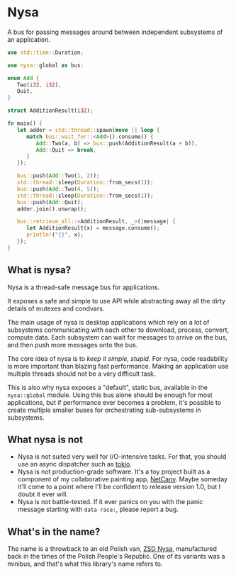 # Nysa

A bus for passing messages around between independent subsystems of an application.

```rs
use std::time::Duration;

use nysa::global as bus;

enum Add {
   Two(i32, i32),
   Quit,
}

struct AdditionResult(i32);

fn main() {
   let adder = std::thread::spawn(move || loop {
      match bus::wait_for::<Add>().consume() {
         Add::Two(a, b) => bus::push(AdditionResult(a + b)),
         Add::Quit => break,
      }
   });

   bus::push(Add::Two(1, 2));
   std::thread::sleep(Duration::from_secs(1));
   bus::push(Add::Two(4, 5));
   std::thread::sleep(Duration::from_secs(1));
   bus::push(Add::Quit);
   adder.join().unwrap();

   bus::retrieve_all::<AdditionResult, _>(|message| {
      let AdditionResult(x) = message.consume();
      println!("{}", x);
   });
}
```

## What is nysa?

Nysa is a thread-safe message bus for applications.

It exposes a safe and simple to use API while abstracting away all the dirty details of mutexes and
condvars.

The main usage of nysa is desktop applications which rely on a lot of subsystems communicating with
each other to download, process, convert, compute data. Each subsystem can wait for messages to
arrive on the bus, and then push more messages onto the bus.

The core idea of nysa is to _keep it simple, stupid_. For nysa, code readability is more important
than blazing fast performance. Making an application use multiple threads should not be a very
difficult task.

This is also why nysa exposes a "default", static bus, available in the `nysa::global` module.
Using this bus alone should be enough for most applications, but if performance ever becomes a
problem, it's possible to create multiple smaller buses for orchestrating sub-subsystems in
subsystems.

## What nysa is not

- Nysa is not suited very well for I/O-intensive tasks. For that, you should use an async dispatcher
  such as [tokio](https://github.com/tokio-rs/tokio).
- Nysa is not production-grade software. It's a toy project built as a component of
  my collaborative painting app, [NetCanv](https://github.com/liquidev/netcanv). Maybe someday it'll
  come to a point where I'll be confident to release version 1.0, but I doubt it ever will.
- Nysa is not battle-tested. If it ever panics on you with the panic message starting with `data race:`,
  please report a bug.

## What's in the name?

The name is a throwback to an old Polish van, [ZSD Nysa](https://en.wikipedia.org/wiki/ZSD_Nysa),
manufactured back in the times of the Polish People's Republic. One of its variants was a minibus,
and that's what this library's name refers to.
